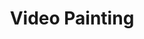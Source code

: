 ---
inv_num: 2008-002
add_credit:
url: 2008-002-video-painting
title: Video Painting
year: '2008'
display_year: '2008'
medium: VHS tape
dims:
pitch: "​2 hour video improvisation made on an assortment of video tools."
ps: ​Video painting is a 2 hour (eeek!) long video edited onto a <i><b> unique</b></i>
  VHS cassette tape I made using various image generation technology I had lying around
  (Amiga Toaster, Video FX Ed/it machines, vidicon cameras, Final Cut, etc, etc, etc).
  It was edited down from about 14 hours of improvisation (aka just hitting random
  buttons). Below are some stills. To see it please check <a title="" href="http://americanart.si.edu/collections/search/artwork/?id=78231">this</a>
  place out cause they have the only tape.
live_url:
youtube:
related_code:
subheading:
download:
commission:
related:
layout: things-i-made
---
